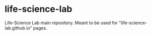# life-science-lab
Life-Science Lab main repository. Meant to be used for "life-science-lab.github.io" pages.
